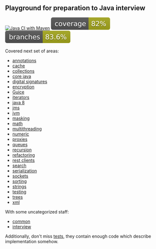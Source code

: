 
## Playground for preparation to Java interview

[![Java CI with Maven](https://github.com/andrei-punko/java-interview/actions/workflows/maven.yml/badge.svg)](https://github.com/andrei-punko/java-interview/actions/workflows/maven.yml)
[![Coverage](.github/badges/jacoco.svg)](https://github.com/andrei-punko/java-interview/actions/workflows/maven.yml)
[![Branches](.github/badges/branches.svg)](https://github.com/andrei-punko/java-interview/actions/workflows/maven.yml)

Covered next set of areas:
- [annotations](./src/main/java/by/andd3dfx/annotation)
- [cache](./src/main/java/by/andd3dfx/cache)
- [collections](./src/main/java/by/andd3dfx/collections)
- [core java](./src/main/java/by/andd3dfx/core)
- [digital signatures](./src/main/java/by/andd3dfx/digitalsignature)
- [encryption](./src/main/java/by/andd3dfx/encrypt)
- [Guice](./src/main/java/by/andd3dfx/guice)
- [iterators](./src/main/java/by/andd3dfx/iterators)
- [java 8](./src/main/java/by/andd3dfx/java8)
- [jms](./src/main/java/by/andd3dfx/jms)
- [jvm](./src/main/java/by/andd3dfx/jvm)
- [masking](./src/main/java/by/andd3dfx/masking)
- [math](./src/main/java/by/andd3dfx/math)
- [multithreading](./src/main/java/by/andd3dfx/multithreading)
- [numeric](./src/main/java/by/andd3dfx/numeric)
- [proxies](./src/main/java/by/andd3dfx/proxy)
- [queues](./src/main/java/by/andd3dfx/queue)
- [recursion](./src/main/java/by/andd3dfx/recursion)
- [refactoring](./src/main/java/by/andd3dfx/refactoring)
- [rest clients](./src/main/java/by/andd3dfx/restclient)
- [search](./src/main/java/by/andd3dfx/search)
- [serialization](./src/main/java/by/andd3dfx/serialization)
- [sockets](./src/main/java/by/andd3dfx/sockets)
- [sorting](./src/main/java/by/andd3dfx/sorting)
- [strings](./src/main/java/by/andd3dfx/string)
- [testing](./src/main/java/by/andd3dfx/testing)
- [trees](./src/main/java/by/andd3dfx/tree)
- [xml](./src/main/java/by/andd3dfx/xml)

With some uncategorized staff:
- [common](./src/main/java/by/andd3dfx/common)
- [interview](./src/main/java/by/andd3dfx/interview)

Additionally, don't miss [tests](./src/test/java/by/andd3dfx), they contain enough code which describe implementation somehow.
